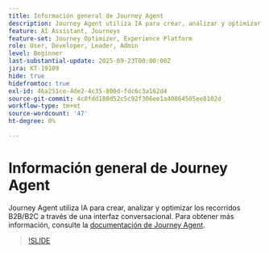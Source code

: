 ```yaml
---
title: Información general de Journey Agent
description: Journey Agent utiliza IA para crear, analizar y optimizar los recorridos B2B/B2C a través de una interfaz conversacional.
feature: AI Assistant, Journeys
feature-set: Journey Optimizer, Experience Platform
role: User, Developer, Leader, Admin
level: Beginner
last-substantial-update: 2025-09-23T00:00:00Z
jira: KT-19109
hide: true
hidefromtoc: true
exl-id: 46a251ce-4de2-4c35-800d-fdc6c3a162d4
source-git-commit: 4c0fdd180d52c5c92f306ee1a40864505ee8102d
workflow-type: tm+mt
source-wordcount: '47'
ht-degree: 0%

---
```


# Información general de Journey Agent

Journey Agent utiliza IA para crear, analizar y optimizar los recorridos B2B/B2C a través de una interfaz conversacional. Para obtener más información, consulte la [documentación de Journey Agent](https://experienceleague.adobe.com/es/docs/experience-cloud-ai/experience-cloud-ai/agents/ajo-agent-analyze).

>[!SLIDE](journey-agent-overview)
